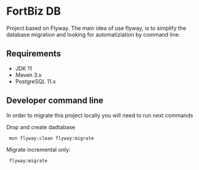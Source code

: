 FortBiz DB
===================

Project based on Flyway. The main idea of use flyway, is to simplify the database migration and looking for automatiziation by command line.




Requirements
-------------

 - JDK 11
 - Maven 3.x
 - PostgreSQL 11.x


Developer command line
-------------
In order to migrate this project locally you will need to run next commands

Drop and create dadtabase

     mvn flyway:clean flyway:migrate

Migrate incremental only:

	 flyway:migrate
